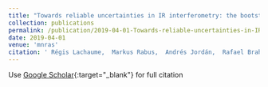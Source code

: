```yaml
---
title: "Towards reliable uncertainties in IR interferometry: the bootstrap for correlated statistical and systematic errors"
collection: publications
permalink: /publication/2019-04-01-Towards-reliable-uncertainties-in-IR-interferometry-the-bootstrap-for-correlated-statistical-and-systematic-errors
date: 2019-04-01
venue: 'mnras'
citation: ' Régis Lachaume,  Markus Rabus,  Andrés Jordán,  Rafael Brahm,  Tabetha Boyajian,  Kaspar von Braun,  Jean-Philippe Berger, &quot;Towards reliable uncertainties in IR interferometry: the bootstrap for correlated statistical and systematic errors.&quot; mnras, 2019.'
---
```

Use [Google Scholar](https://scholar.google.com/scholar?q=Towards+reliable+uncertainties+in+IR+interferometry:+the+bootstrap+for+correlated+statistical+and+systematic+errors){:target="_blank"} for full citation